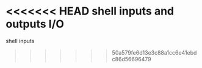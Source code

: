 <<<<<<< HEAD
shell inputs and outputs I/O
=======
shell inputs
>>>>>>> 50a579fe6d13e3c88a1cc6e41ebdc86d56696479